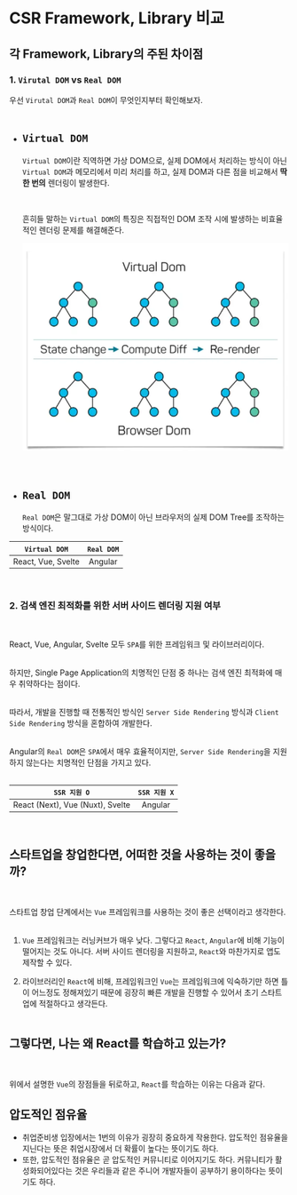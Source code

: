 # CSR Framework, Library 비교

## 각 Framework, Library의 주된 차이점

### 1. `Virutal DOM` vs `Real DOM`

우선 `Virutal DOM`과 `Real DOM`이 무엇인지부터 확인해보자.
<br><br>

- ## `Virtual DOM`

  `Virtual DOM`이란 직역하면 가상 DOM으로, 실제 DOM에서 처리하는 방식이 아닌 `Virtual DOM`과 메모리에서 미리 처리를 하고, 실제 DOM과 다른 점을 비교해서 **딱 한 번의** 렌더링이 발생한다.

  <br>

  흔히들 말하는 `Virtual DOM`의 특징은 직접적인 DOM 조작 시에 발생하는 비효율적인 렌더링 문제를 해결해준다.

  <div align='center'>
  <img src='./DocsImages/virtual-dom.png' />
  </div>
  <br><br>

- ## `Real DOM`

  `Real DOM`은 말그대로 가상 DOM이 아닌 브라우저의 실제 DOM Tree를 조작하는 방식이다.

|   `Virtual DOM`    | `Real DOM` |
| :----------------: | :--------: |
| React, Vue, Svelte |  Angular   |

<br>

### 2. 검색 엔진 최적화를 위한 서버 사이드 렌더링 지원 여부

<br>

React, Vue, Angular, Svelte 모두 `SPA`를 위한 프레임워크 및 라이브러리이다.
<br><br>

하지만, Single Page Application의 치명적인 단점 중 하나는 검색 엔진 최적화에 매우 취약하다는 점이다.
<br><br>

따라서, 개발을 진행할 때 전통적인 방식인 `Server Side Rendering` 방식과 `Client Side Rendering` 방식을 혼합하여 개발한다.
<br><br>

Angular의 `Real DOM`은 `SPA`에서 매우 효율적이지만, `Server Side Rendering`을 지원하지 않는다는 치명적인 단점을 가지고 있다.
<br><br>

|           `SSR 지원 O`           | `SSR 지원 X` |
| :------------------------------: | :----------: |
| React (Next), Vue (Nuxt), Svelte |   Angular    |

<br>

## 스타트업을 창업한다면, 어떠한 것을 사용하는 것이 좋을까?

<br>

스타트업 창업 단계에서는 `Vue` 프레임워크를 사용하는 것이 좋은 선택이라고 생각한다.
<br><br>

1. `Vue` 프레임워크는 러닝커브가 매우 낮다. 그렇다고 `React`, `Angular`에 비해 기능이 떨어지는 것도 아니다. 서버 사이드 렌더링을 지원하고, `React`와 마찬가지로 앱도 제작할 수 있다.

2. 라이브러리인 `React`에 비해, 프레임워크인 `Vue`는 프레임워크에 익숙하기만 하면 틀이 어느정도 정해져있기 때문에 굉장히 빠른 개발을 진행할 수 있어서 초기 스타트업에 적절하다고 생각든다.
   <br><br>

## 그렇다면, 나는 왜 React를 학습하고 있는가?

<br>

위에서 설명한 `Vue`의 장점들을 뒤로하고, `React`를 학습하는 이유는 다음과 같다.

## 압도적인 점유율

- 취업준비생 입장에서는 1번의 이유가 굉장히 중요하게 작용한다. 압도적인 점유율을 지닌다는 뜻은 취업시장에서 더 확률이 높다는 뜻이기도 하다.
- 또한, 압도적인 점유율은 곧 압도적인 커뮤니티로 이어지기도 하다. 커뮤니티가 활성화되어있다는 것은 우리들과 같은 주니어 개발자들이 공부하기 용이하다는 뜻이기도 하다.

